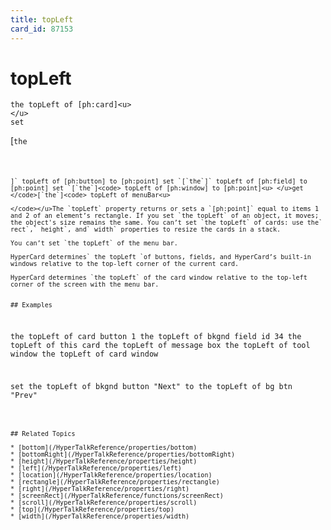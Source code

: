 ```yaml
---
title: topLeft
card_id: 87153
---
```


# topLeft

```
the topLeft of [ph:card]<u>
</u>
set
```

[<code>the
```

]` topLeft of [ph:button] to [ph:point] set `[`the`]` topLeft of [ph:field] to [ph:point] set `[`the`]<code> topLeft of [ph:window] to [ph:point]<u> </u>get </code>[`the`]<code> topLeft of menuBar<u>

</code></u>The `topLeft` property returns or sets a `[ph:point]` equal to items 1 and 2 of an element’s rectangle. If you set `the topLeft` of an object, it moves; the object's size remains the same. You can’t set `the topLeft` of cards: use the` rect`,` height`, and` width` properties to resize the cards in a stack. 

You can’t set `the topLeft` of the menu bar.

HyperCard determines` the topLeft `of buttons, fields, and HyperCard’s built-in windows relative to the top-left corner of the current card. 

HyperCard determines `the topLeft` of the card window relative to the top-left corner of the screen with the menu bar. 


## Examples

```
the topLeft of card button 1
the topLeft of bkgnd field id 34
the topLeft of this card
the topLeft of message box
the topLeft of tool window
the topLeft of card window

set the topLeft of bkgnd button "Next" to the topLeft of bg btn "Prev"
```

## Related Topics

* [bottom](/HyperTalkReference/properties/bottom)
* [bottomRight](/HyperTalkReference/properties/bottomRight)
* [height](/HyperTalkReference/properties/height)
* [left](/HyperTalkReference/properties/left)
* [location](/HyperTalkReference/properties/location)
* [rectangle](/HyperTalkReference/properties/rectangle)
* [right](/HyperTalkReference/properties/right)
* [screenRect](/HyperTalkReference/functions/screenRect)
* [scroll](/HyperTalkReference/properties/scroll)
* [top](/HyperTalkReference/properties/top)
* [width](/HyperTalkReference/properties/width)
